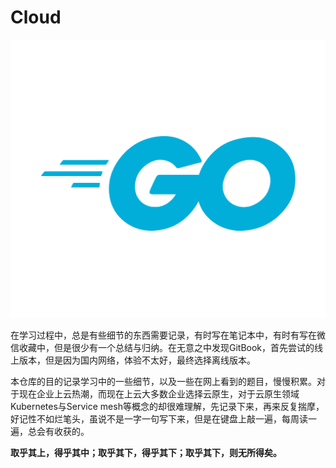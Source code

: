 # Cloud

![golang](.gitbook/assets/go-logo_blue.png)

在学习过程中，总是有些细节的东西需要记录，有时写在笔记本中，有时有写在微信收藏中，但是很少有一个总结与归纳。在无意之中发现GitBook，首先尝试的线上版本，但是因为国内网络，体验不太好，最终选择离线版本。

本仓库的目的记录学习中的一些细节，以及一些在网上看到的题目，慢慢积累。对于现在企业上云热潮，而现在上云大多数企业选择云原生，对于云原生领域Kubernetes与Service mesh等概念的却很难理解，先记录下来，再来反复揣摩，好记性不如烂笔头，虽说不是一字一句写下来，但是在键盘上敲一遍，每周读一遍，总会有收获的。

**取乎其上，得乎其中；取乎其下，得乎其下；取乎其下，则无所得矣。**


